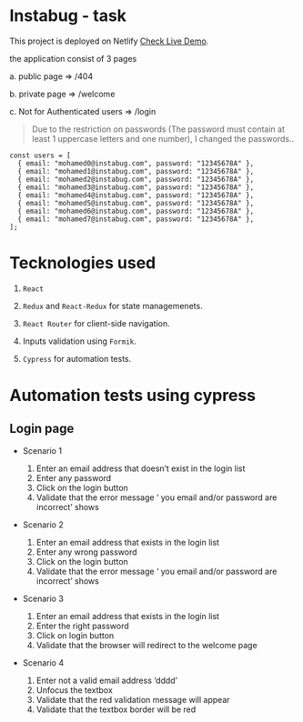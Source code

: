 # Instabug - task

This project is deployed on Netlify [Check Live Demo](https://instabug.netlify.app/).

the application consist of 3 pages

a. public page => /404

b. private page => /welcome

c. Not for Authenticated users => /login

> Due to the restriction on passwords (The password must contain at least 1 uppercase letters and one number), I changed the passwords..

```
const users = [
  { email: "mohamed0@instabug.com", password: "12345678A" },
  { email: "mohamed1@instabug.com", password: "12345678A" },
  { email: "mohamed2@instabug.com", password: "12345678A" },
  { email: "mohamed3@instabug.com", password: "12345678A" },
  { email: "mohamed4@instabug.com", password: "12345678A" },
  { email: "mohamed5@instabug.com", password: "12345678A" },
  { email: "mohamed6@instabug.com", password: "12345678A" },
  { email: "mohamed7@instabug.com", password: "12345678A" },
];
```

# Tecknologies used

1. `React`

2. `Redux` and `React-Redux` for state managemenets.

3. `React Router` for client-side navigation.

4. Inputs validation using `Formik`.

5. `Cypress` for automation tests.

# Automation tests using cypress

## Login page

- Scenario 1

  1.  Enter an email address that doesn’t exist in the login list
  2.  Enter any password
  3.  Click on the login button
  4.  Validate that the error message ‘ you email and/or password are incorrect’ shows

- Scenario 2
  1. Enter an email address that exists in the login list
  2. Enter any wrong password
  3. Click on the login button
  4. Validate that the error message ‘ you email and/or password are incorrect’ shows

* Scenario 3

  1. Enter an email address that exists in the login list
  2. Enter the right password
  3. Click on login button
  4. Validate that the browser will redirect to the welcome page

- Scenario 4

  1. Enter not a valid email address ‘dddd’
  2. Unfocus the textbox
  3. Validate that the red validation message will appear
  4. Validate that the textbox border will be red
